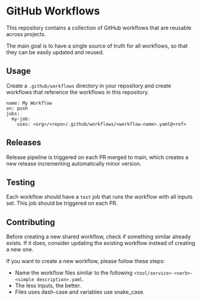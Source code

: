 # GitHub Workflows

This repository contains a collection of GitHub workflows that are reusable across projects.

The main goal is to have a single source of truth for all workflows, so that they can be easily updated and reused.

## Usage

Create a `.github/workflows` directory in your repository and create workflows that reference the workflows in this repository.

```
name: My Workflow
on: push
jobs:
  my-job:
    uses: <org>/<repo>/.github/workflows/<workflow-name>.yaml@<ref>
```

## Releases

Release pipeline is triggered on each PR merged to main, which creates a new release incrementing automatically minor version.

## Testing

Each workflow should have a `test` job that runs the workflow with all inputs set. This job should be triggered on each PR.

## Contributing

Before creating a new shared workflow, check if something similar already exists. If it does, consider updating the existing workflow instead of creating a new one.

If you want to create a new workflow, please follow these steps:

- Name the workflow files similar to the following `<tool/service>-<verb>-<simple description>.yaml`.
- The less inputs, the better.
- Files uses dash-case and variables use snake_case.

